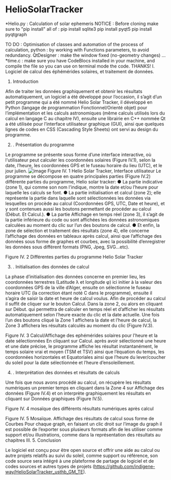 # HelioSolarTracker
*Helio.py : Calculation of solar ephemeris 
NOTICE :
Before cloning make sure to "pip install" all of :
  pip install sqlite3
  pip install pyqt5
  pip install pyqtgraph

TO DO :
Optimisation of classes and automation of the process of calculation,
python : by working with Functions parameters, to avoid redundancy. 
QtDesigner : make the window fixed (no-geometry changes) 
...
*time.c : make sure you have CodeBlocs installed in your machine, and compile the file so you can use on terminal mode the code.
THANKS!
I.	Logiciel de calcul des éphémérides solaires, et traitement de données.
1.	Introduction 

Afin de traiter les données graphiquement et obtenir les résultats automatiquement, un logiciel a été développé pour l’occasion, il s’agit d’un petit programme qui a été nommé Helio Solar Tracker, il  développé en Python (langage de programmation Fonctionnel/Orienté objet) pour l’implémentation et les calculs astronomiques (même calculs utilisés lors du calcul en langage C au chapitre IV), ensuite une librairie en C++ nommée Qt a été utilisée pour l’interface utilisateur graphique (GUI), ainsi que quelques lignes de codes en CSS (Cascading Style Sheets) ont servi au design du programme.

2.	. Présentation du programme
 
Le programme se présente sous forme d’une interface interactive, où l'utilisateur peut calculer les coordonnées solaires (Figure IV.1), selon la date, l’heure, les coordonnées GPS et le fuseau horaire du lieu (UTC), et le jour julien.
![image](https://user-images.githubusercontent.com/42687107/139695885-fe2e3dba-69ca-4f27-bdc0-5671554d6261.png)
Figure IV. 1 Helio Solar Tracker, Interface utilisateur
Le programme se décompose en quatre principales parties (Figure IV.2) différente parties du programme, Helio solar tracker:
●	La partie indicative (zone 1), qui comme son nom l'indique, montre la date et/ou l’heure pour laquelle les calculs se font.
●	La partie initialisation et calcul (zone 2); elle représente la partie dans laquelle sont sélectionnées les données via lesquelles on procède au calcul (Coordonnées GPS, UTC, Date et heure), et y sont contenues aussi les boutons permettant de procéder au calcul (Début. Et Calcul.).
●	La partie Affichage en temps réel (zone 3), il s’agit de la partie inférieure du code ou sont affichées les données astronomiques calculées au moment du clic sur l’un des boutons de calcul.
●	Et enfin, la zone de sélection et traitement des résultats (zone 4),  elle concerne l’affichage des données en tableaux après calcul, ainsi que l’affichage des données sous forme de graphes et courbes, avec la possibilité d’enregistrer les données sous différent formats (PNG, Jpeg, SVG…etc).

 
Figure IV. 2 Différentes parties du programme Helio Solar Tracker


3.	. Initialisation des données de calcul

La phase d’initialisation des données concerne en premier lieu, les coordonnées terrestres (Latitude λ et longitude φ) ici initier à la valeur des coordonnées GPS de la ville d’Alger, ensuite on sélectionne le fuseau horaire UTC (la correction étant noté C dans le programme), ensuite il s’agira de saisir la date et heure de calcul voulus. Afin de procéder au calcul il suffit de cliquer sur le bouton Calcul. Dans la zone 2, ou alors en cliquant sur Début. qui permettra de calculer en temps réel et d’afficher les résultats automatiquement selon l’heure exacte du clic et la date actuelle.
Une fois l’un des boutons cliqué la Zone 1  affichera la date et l’heure de calcul, la Zone 3 affichera les résultats calculés au moment du clic (Figure IV.3).

 
Figure IV. 3 Calcul/Affichage des ephémérides solaires pour l'heure et la date sélectionnées
En cliquant sur Calcul. après avoir sélectionné une heure et une date précise, le programme affiche les résultat instantanément, le temps solaire vrai et moyen (TSM et TSV) ainsi que l’équation du temps, les coordonnées horizontales et Equatoriales ainsi que l’heure du lever/coucher du soleil pour la date sélectionnée et l’heure d’ensoleillement.



4.	. Interprétation des données et résultats de calculs

Une fois que nous avons procédé au calcul, on récupère les résultats numériques un premier temps en cliquant dans la Zone 4 sur Affichage des données (Figure IV.4) et on interprète graphiquement les résultats en cliquant sur Données graphiques (Figure IV.5).
 
Figure IV. 4 mosaïque des différents résultats numériques après calcul


 
Figure IV. 5 Mosaïque. Affichage des résultats de calcul sous forme de Courbes
Pour chaque graph, en faisant un clic droit sur l’image du graph il est possible de l’exporter sous plusieurs formats afin de les utiliser comme support et/ou illustrations, comme dans la représentation des résultats au chapitres III.
5.	Conclusion

Le logiciel est conçu pour être open source et offrir une aide au calcul ou autre projets relatifs au suivi du soleil, comme support ou référence, son code source sera intégré à une plateforme de partage de logiciel et de codes sources et autres types de projets (https://github.com/indigene-way/HelioSolarTracker_usthb_GM_TE). 

